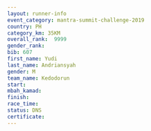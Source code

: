```yaml
---
layout: runner-info 
event_category: mantra-summit-challenge-2019 
country: PH
category_km: 35KM 
overall_rank:  9999
gender_rank: 
bib: 607
first_name: Yudi
last_name: Andriansyah
gender: M
team_name: Kedodorun
start: 
mbah_kamad: 
finish: 
race_time: 
status: DNS
certificate: 
---
```

